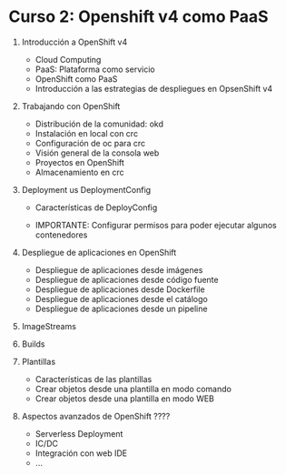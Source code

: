 # Curso 2: Openshift v4 como PaaS

1. Introducción a OpenShift v4
	* Cloud Computing
	* PaaS: Plataforma como servicio
	* OpenShift como PaaS
	* Introducción a las estrategias de despliegues en OpsenShift v4

2. Trabajando con OpenShift
	* Distribución de la comunidad: okd
	* Instalación en local con crc
	* Configuración de oc para crc
	* Visión general de la consola web
	* Proyectos en OpenShift
	* Almacenamiento en crc
3. Deployment us DeploymentConfig
	* Características de DeployConfig
	
	* IMPORTANTE: Configurar permisos para poder ejecutar algunos contenedores

4. Despliegue de aplicaciones en OpenShift
	* Despliegue de aplicaciones desde imágenes
	* Despliegue de aplicaciones desde código fuente
	* Despliegue de aplicaciones desde Dockerfile
	* Despliegue de aplicaciones desde el catálogo
	* Despliegue de aplicaciones desde un pipeline

5. ImageStreams
6. Builds

7. Plantillas

	* Características de las plantillas
	* Crear objetos desde una plantilla en modo comando
	* Crear objetos desde una plantilla en modo WEB

8. Aspectos avanzados de OpenShift ????
	
	* Serverless Deployment 
	* IC/DC
	* Integración con web IDE
	* ...
		





	
